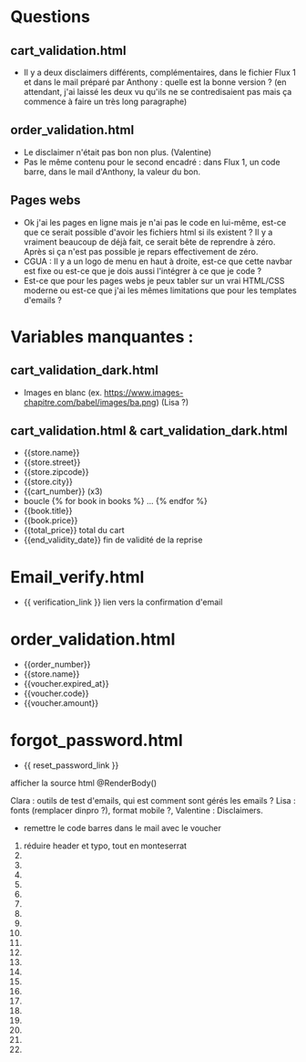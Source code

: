 # Questions
## cart_validation.html

- Il y a deux disclaimers différents, complémentaires, dans le fichier Flux 1 et dans le mail préparé par Anthony : quelle est la bonne version ? (en attendant, j'ai laissé les deux vu qu'ils ne se contredisaient pas mais ça commence à faire un très long paragraphe)

## order_validation.html

- Le disclaimer n'était pas bon non plus. (Valentine)
- Pas le même contenu pour le second encadré : dans Flux 1, un code barre, dans le mail d'Anthony, la valeur du bon.

## Pages webs
- Ok j'ai les pages en ligne mais je n'ai pas le code en lui-même, est-ce que ce serait possible d'avoir les fichiers html si ils existent ? Il y a vraiment beaucoup de déjà fait, ce serait bête de reprendre à zéro. Après si ça n'est pas possible je repars effectivement de zéro.
- CGUA : Il y a un logo de menu en haut à droite, est-ce que cette navbar est fixe ou est-ce que je dois aussi l'intégrer à ce que je code ?
- Est-ce que pour les pages webs je peux tabler sur un vrai HTML/CSS moderne ou est-ce que j'ai les mêmes limitations que pour les templates d'emails ?

# Variables manquantes : 
## cart_validation_dark.html
- Images en blanc (ex. https://www.images-chapitre.com/babel/images/ba.png) (Lisa ?)

## cart_validation.html & cart_validation_dark.html
- {{store.name}}
- {{store.street}}
- {{store.zipcode}}
- {{store.city}}
- {{cart_number}} (x3)
- boucle {% for book in books %} ... {% endfor %} 
- {{book.title}}
- {{book.price}}
- {{total_price}} total du cart
- {{end_validity_date}} fin de validité de la reprise

# Email_verify.html
- {{ verification_link }} lien vers la confirmation d'email

# order_validation.html
- {{order_number}}
- {{store.name}}
- {{voucher.expired_at}}
- {{voucher.code}}
- {{voucher.amount}} 

# forgot_password.html
- {{ reset_password_link }}

afficher la source html
@RenderBody()

Clara : outils de test d'emails, qui est comment sont gérés les emails ?
Lisa : fonts (remplacer dinpro ?), format mobile ?, 
Valentine : Disclaimers.

+ remettre le code barres dans le mail avec le voucher

1. réduire header et typo, tout en monteserrat
2. 
3. 
4. 
5. 
6. 
7. 
8. 
9. 
10. 
11. 
12. 
13. 
14. 
15. 
16. 
17. 
18. 
19. 
20. 
21. 
22. 